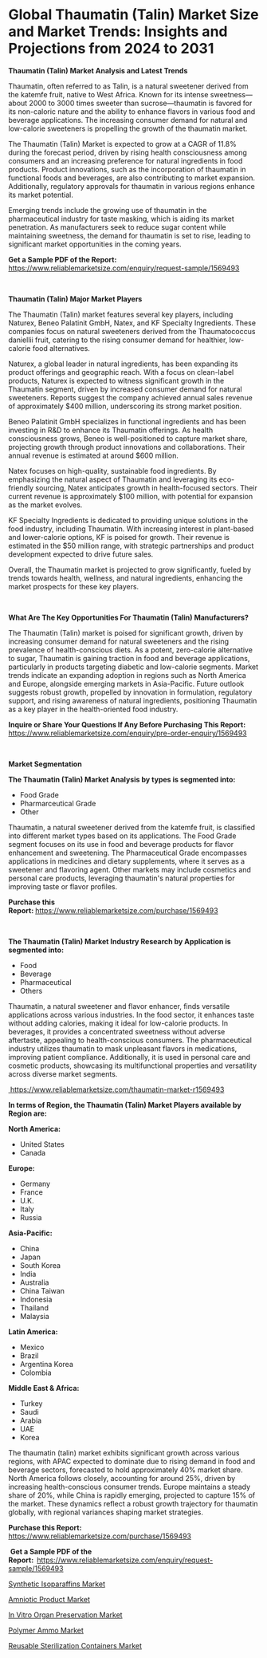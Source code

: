 <p><h1>Global Thaumatin (Talin) Market Size and Market Trends: Insights and Projections from 2024 to 2031</h1></p><p><strong>Thaumatin (Talin) Market Analysis and Latest Trends</strong></p>
<p><p>Thaumatin, often referred to as Talin, is a natural sweetener derived from the katemfe fruit, native to West Africa. Known for its intense sweetness—about 2000 to 3000 times sweeter than sucrose—thaumatin is favored for its non-caloric nature and the ability to enhance flavors in various food and beverage applications. The increasing consumer demand for natural and low-calorie sweeteners is propelling the growth of the thaumatin market.</p><p>The Thaumatin (Talin) Market is expected to grow at a CAGR of 11.8% during the forecast period, driven by rising health consciousness among consumers and an increasing preference for natural ingredients in food products. Product innovations, such as the incorporation of thaumatin in functional foods and beverages, are also contributing to market expansion. Additionally, regulatory approvals for thaumatin in various regions enhance its market potential.</p><p>Emerging trends include the growing use of thaumatin in the pharmaceutical industry for taste masking, which is aiding its market penetration. As manufacturers seek to reduce sugar content while maintaining sweetness, the demand for thaumatin is set to rise, leading to significant market opportunities in the coming years.</p></p>
<p><strong>Get a Sample PDF of the Report:&nbsp;</strong> <a href="https://www.reliablemarketsize.com/enquiry/request-sample/1569493?utm_campaign=1140&utm_medium=2&utm_source=Github&utm_content=ia&utm_term=14102024&utm_id=thaumatin-talin">https://www.reliablemarketsize.com/enquiry/request-sample/1569493</a></p>
<p>&nbsp;</p>
<p><strong>Thaumatin (Talin) Major Market Players</strong></p>
<p><p>The Thaumatin (Talin) market features several key players, including Naturex, Beneo Palatinit GmbH, Natex, and KF Specialty Ingredients. These companies focus on natural sweeteners derived from the Thaumatococcus daniellii fruit, catering to the rising consumer demand for healthier, low-calorie food alternatives.</p><p>Naturex, a global leader in natural ingredients, has been expanding its product offerings and geographic reach. With a focus on clean-label products, Naturex is expected to witness significant growth in the Thaumatin segment, driven by increased consumer demand for natural sweeteners. Reports suggest the company achieved annual sales revenue of approximately $400 million, underscoring its strong market position.</p><p>Beneo Palatinit GmbH specializes in functional ingredients and has been investing in R&D to enhance its Thaumatin offerings. As health consciousness grows, Beneo is well-positioned to capture market share, projecting growth through product innovations and collaborations. Their annual revenue is estimated at around $600 million.</p><p>Natex focuses on high-quality, sustainable food ingredients. By emphasizing the natural aspect of Thaumatin and leveraging its eco-friendly sourcing, Natex anticipates growth in health-focused sectors. Their current revenue is approximately $100 million, with potential for expansion as the market evolves.</p><p>KF Specialty Ingredients is dedicated to providing unique solutions in the food industry, including Thaumatin. With increasing interest in plant-based and lower-calorie options, KF is poised for growth. Their revenue is estimated in the $50 million range, with strategic partnerships and product development expected to drive future sales.</p><p>Overall, the Thaumatin market is projected to grow significantly, fueled by trends towards health, wellness, and natural ingredients, enhancing the market prospects for these key players.</p></p>
<p>&nbsp;</p>
<p><strong>What Are The Key Opportunities For Thaumatin (Talin) Manufacturers?</strong></p>
<p><p>The Thaumatin (Talin) market is poised for significant growth, driven by increasing consumer demand for natural sweeteners and the rising prevalence of health-conscious diets. As a potent, zero-calorie alternative to sugar, Thaumatin is gaining traction in food and beverage applications, particularly in products targeting diabetic and low-calorie segments. Market trends indicate an expanding adoption in regions such as North America and Europe, alongside emerging markets in Asia-Pacific. Future outlook suggests robust growth, propelled by innovation in formulation, regulatory support, and rising awareness of natural ingredients, positioning Thaumatin as a key player in the health-oriented food industry.</p></p>
<p><strong>Inquire or Share Your Questions If Any Before Purchasing This Report:</strong> <a href="https://www.reliablemarketsize.com/enquiry/pre-order-enquiry/1569493?utm_campaign=1140&utm_medium=2&utm_source=Github&utm_content=ia&utm_term=14102024&utm_id=thaumatin-talin">https://www.reliablemarketsize.com/enquiry/pre-order-enquiry/1569493</a></p>
<p>&nbsp;</p>
<p><strong>Market Segmentation</strong></p>
<p><strong>The Thaumatin (Talin) Market Analysis by types is segmented into:</strong></p>
<p><ul><li>Food Grade</li><li>Pharmarceutical Grade</li><li>Other</li></ul></p>
<p><p>Thaumatin, a natural sweetener derived from the katemfe fruit, is classified into different market types based on its applications. The Food Grade segment focuses on its use in food and beverage products for flavor enhancement and sweetening. The Pharmaceutical Grade encompasses applications in medicines and dietary supplements, where it serves as a sweetener and flavoring agent. Other markets may include cosmetics and personal care products, leveraging thaumatin's natural properties for improving taste or flavor profiles.</p></p>
<p><strong>Purchase this Report:&nbsp;</strong><a href="https://www.reliablemarketsize.com/purchase/1569493?utm_campaign=1140&utm_medium=2&utm_source=Github&utm_content=ia&utm_term=14102024&utm_id=thaumatin-talin">https://www.reliablemarketsize.com/purchase/1569493</a></p>
<p>&nbsp;</p>
<p><strong>The Thaumatin (Talin) Market Industry Research by Application is segmented into:</strong></p>
<p><ul><li>Food</li><li>Beverage</li><li>Pharmaceutical</li><li>Others</li></ul></p>
<p><p>Thaumatin, a natural sweetener and flavor enhancer, finds versatile applications across various industries. In the food sector, it enhances taste without adding calories, making it ideal for low-calorie products. In beverages, it provides a concentrated sweetness without adverse aftertaste, appealing to health-conscious consumers. The pharmaceutical industry utilizes thaumatin to mask unpleasant flavors in medications, improving patient compliance. Additionally, it is used in personal care and cosmetic products, showcasing its multifunctional properties and versatility across diverse market segments.</p></p>
<p><a href="https://www.reliablemarketsize.com/thaumatin-market-r1569493?utm_campaign=1140&utm_medium=2&utm_source=Github&utm_content=ia&utm_term=14102024&utm_id=thaumatin-talin">&nbsp;https://www.reliablemarketsize.com/thaumatin-market-r1569493</a></p>
<p><strong>In terms of Region, the Thaumatin (Talin) Market Players available by Region are:</strong></p>
<p>
    <p> <strong> North America: </strong>
        <ul>
            <li>United States</li>
            <li>Canada</li>
        </ul>
        </p> 
    <p> <strong> Europe: </strong>
        <ul>
            <li>Germany</li>
            <li>France</li>
            <li>U.K.</li>
            <li>Italy</li>
            <li>Russia</li>
        </ul>
        </p> 
    <p> <strong> Asia-Pacific: </strong>
        <ul>
            <li>China</li>
            <li>Japan</li>
            <li>South Korea</li>
            <li>India</li>
            <li>Australia</li>
            <li>China Taiwan</li>
            <li>Indonesia</li>
            <li>Thailand</li>
            <li>Malaysia</li>
        </ul>
        </p> 
    <p> <strong> Latin America: </strong>
        <ul>
            <li>Mexico</li>
            <li>Brazil</li>
            <li>Argentina Korea</li>
            <li>Colombia</li>
        </ul>
        </p> 
    <p> <strong> Middle East & Africa: </strong>
        <ul>
            <li>Turkey</li>
            <li>Saudi</li>
            <li>Arabia</li>
            <li>UAE</li>
            <li>Korea</li>
        </ul>
    </p>
    </p>
<p><p>The thaumatin (talin) market exhibits significant growth across various regions, with APAC expected to dominate due to rising demand in food and beverage sectors, forecasted to hold approximately 40% market share. North America follows closely, accounting for around 25%, driven by increasing health-conscious consumer trends. Europe maintains a steady share of 20%, while China is rapidly emerging, projected to capture 15% of the market. These dynamics reflect a robust growth trajectory for thaumatin globally, with regional variances shaping market strategies.</p></p>
<p><strong>Purchase this Report: </strong><a href="https://www.reliablemarketsize.com/purchase/1569493?utm_campaign=1140&utm_medium=2&utm_source=Github&utm_content=ia&utm_term=14102024&utm_id=thaumatin-talin">https://www.reliablemarketsize.com/purchase/1569493</a></p>
<p>&nbsp;<strong>Get a Sample PDF of the Report:&nbsp;&nbsp;</strong><a href="https://www.reliablemarketsize.com/enquiry/request-sample/1569493?utm_campaign=1140&utm_medium=2&utm_source=Github&utm_content=ia&utm_term=14102024&utm_id=thaumatin-talin">https://www.reliablemarketsize.com/enquiry/request-sample/1569493</a></p>
<p><strong></strong></p>
<p><p><a href="https://github.com/siennagx1ahafter/Market-Research-Report-List-1/blob/main/synthetic-isoparaffins-market.md?utm_campaign=1140&utm_medium=2&utm_source=Github&utm_content=ia&utm_term=14102024&utm_id=thaumatin-talin">Synthetic Isoparaffins Market</a></p><p><a href="https://www.linkedin.com/pulse/in-depth-analysis-global-amniotic-product-market-scope-its-rapid-qatte?trk=public_post_embed_feed-article-content&utm_campaign=1140&utm_medium=2&utm_source=Github&utm_content=ia&utm_term=14102024&utm_id=thaumatin-talin">Amniotic Product Market</a></p><p><a href="https://www.linkedin.com/pulse/strategic-insights-global-vitro-organ-preservation-market-trends-qphke?utm_campaign=1140&utm_medium=2&utm_source=Github&utm_content=ia&utm_term=14102024&utm_id=thaumatin-talin">In Vitro Organ Preservation Market</a></p><p><a href="https://www.linkedin.com/pulse/insights-polymer-ammo-industry-market-financial-status-size-revenue-2ueke?utm_campaign=1140&utm_medium=2&utm_source=Github&utm_content=ia&utm_term=14102024&utm_id=thaumatin-talin">Polymer Ammo Market</a></p><p><a href="https://github.com/cairotmbrowne3cq/Market-Research-Report-List-1/blob/main/reusable-sterilization-containers-market.md?utm_campaign=1140&utm_medium=2&utm_source=Github&utm_content=ia&utm_term=14102024&utm_id=thaumatin-talin">Reusable Sterilization Containers Market</a></p></p>